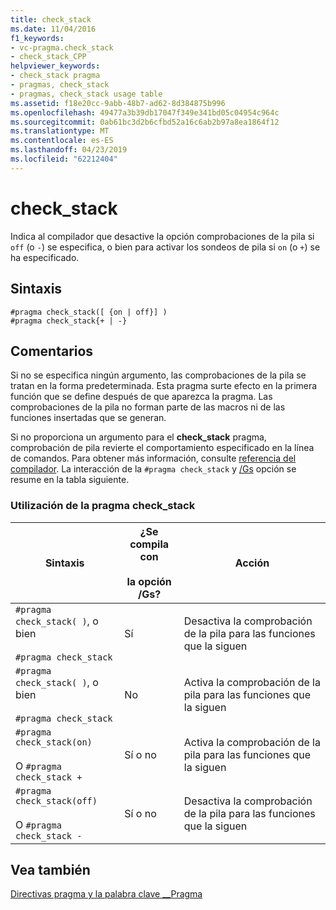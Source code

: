 ```yaml
---
title: check_stack
ms.date: 11/04/2016
f1_keywords:
- vc-pragma.check_stack
- check_stack_CPP
helpviewer_keywords:
- check_stack pragma
- pragmas, check_stack
- pragmas, check_stack usage table
ms.assetid: f18e20cc-9abb-48b7-ad62-8d384875b996
ms.openlocfilehash: 49477a3b39db17047f349e341bd05c04954c964c
ms.sourcegitcommit: 0ab61bc3d2b6cfbd52a16c6ab2b97a8ea1864f12
ms.translationtype: MT
ms.contentlocale: es-ES
ms.lasthandoff: 04/23/2019
ms.locfileid: "62212404"
---
```

# <a name="checkstack"></a>check_stack
Indica al compilador que desactive la opción comprobaciones de la pila si `off` (o `-`) se especifica, o bien para activar los sondeos de pila si `on` (o `+`) se ha especificado.

## <a name="syntax"></a>Sintaxis

```
#pragma check_stack([ {on | off}] )
#pragma check_stack{+ | -}
```

## <a name="remarks"></a>Comentarios

Si no se especifica ningún argumento, las comprobaciones de la pila se tratan en la forma predeterminada. Esta pragma surte efecto en la primera función que se define después de que aparezca la pragma. Las comprobaciones de la pila no forman parte de las macros ni de las funciones insertadas que se generan.

Si no proporciona un argumento para el **check_stack** pragma, comprobación de pila revierte el comportamiento especificado en la línea de comandos. Para obtener más información, consulte [referencia del compilador](../build/reference/compiler-options.md). La interacción de la `#pragma check_stack` y [/Gs](../build/reference/gs-control-stack-checking-calls.md) opción se resume en la tabla siguiente.

### <a name="using-the-checkstack-pragma"></a>Utilización de la pragma check_stack

|Sintaxis|¿Se compila con<br /><br /> la opción /Gs?|Acción|
|------------|------------------------------------|------------|
|`#pragma check_stack( )`, o bien<br /><br /> `#pragma check_stack`|Sí|Desactiva la comprobación de la pila para las funciones que la siguen|
|`#pragma check_stack( )`, o bien<br /><br /> `#pragma check_stack`|No|Activa la comprobación de la pila para las funciones que la siguen|
|`#pragma check_stack(on)`<br /><br /> O `#pragma check_stack +`|Sí o no|Activa la comprobación de la pila para las funciones que la siguen|
|`#pragma check_stack(off)`<br /><br /> O `#pragma check_stack -`|Sí o no|Desactiva la comprobación de la pila para las funciones que la siguen|

## <a name="see-also"></a>Vea también

[Directivas pragma y la palabra clave __Pragma](../preprocessor/pragma-directives-and-the-pragma-keyword.md)
